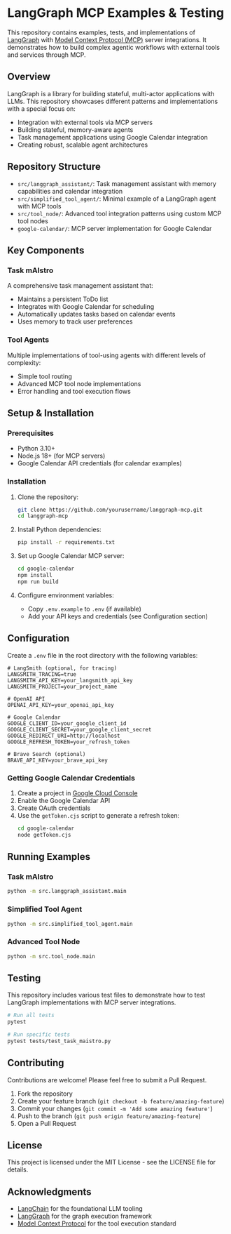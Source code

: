 # LangGraph MCP Examples & Testing

This repository contains examples, tests, and implementations of [LangGraph](https://github.com/langchain-ai/langgraph) with [Model Context Protocol (MCP)](https://github.com/microsoft/modelcontextprotocol) server integrations. It demonstrates how to build complex agentic workflows with external tools and services through MCP.

## Overview

LangGraph is a library for building stateful, multi-actor applications with LLMs. This repository showcases different patterns and implementations with a special focus on:

- Integration with external tools via MCP servers
- Building stateful, memory-aware agents
- Task management applications using Google Calendar integration
- Creating robust, scalable agent architectures

## Repository Structure

- `src/langgraph_assistant/`: Task management assistant with memory capabilities and calendar integration
- `src/simplified_tool_agent/`: Minimal example of a LangGraph agent with MCP tools
- `src/tool_node/`: Advanced tool integration patterns using custom MCP tool nodes
- `google-calendar/`: MCP server implementation for Google Calendar

## Key Components

### Task mAIstro

A comprehensive task management assistant that:
- Maintains a persistent ToDo list
- Integrates with Google Calendar for scheduling
- Automatically updates tasks based on calendar events
- Uses memory to track user preferences

### Tool Agents

Multiple implementations of tool-using agents with different levels of complexity:
- Simple tool routing
- Advanced MCP tool node implementations
- Error handling and tool execution flows

## Setup & Installation

### Prerequisites

- Python 3.10+
- Node.js 18+ (for MCP servers)
- Google Calendar API credentials (for calendar examples)

### Installation

1. Clone the repository:
   ```bash
   git clone https://github.com/yourusername/langgraph-mcp.git
   cd langgraph-mcp
   ```

2. Install Python dependencies:
   ```bash
   pip install -r requirements.txt
   ```

3. Set up Google Calendar MCP server:
   ```bash
   cd google-calendar
   npm install
   npm run build
   ```

4. Configure environment variables:
   - Copy `.env.example` to `.env` (if available)
   - Add your API keys and credentials (see Configuration section)

## Configuration

Create a `.env` file in the root directory with the following variables:

```
# LangSmith (optional, for tracing)
LANGSMITH_TRACING=true
LANGSMITH_API_KEY=your_langsmith_api_key
LANGSMITH_PROJECT=your_project_name

# OpenAI API
OPENAI_API_KEY=your_openai_api_key

# Google Calendar
GOOGLE_CLIENT_ID=your_google_client_id
GOOGLE_CLIENT_SECRET=your_google_client_secret
GOOGLE_REDIRECT_URI=http://localhost
GOOGLE_REFRESH_TOKEN=your_refresh_token

# Brave Search (optional)
BRAVE_API_KEY=your_brave_api_key
```

### Getting Google Calendar Credentials

1. Create a project in [Google Cloud Console](https://console.cloud.google.com/)
2. Enable the Google Calendar API
3. Create OAuth credentials
4. Use the `getToken.cjs` script to generate a refresh token:
   ```bash
   cd google-calendar
   node getToken.cjs
   ```

## Running Examples

### Task mAIstro

```bash
python -m src.langgraph_assistant.main
```

### Simplified Tool Agent

```bash
python -m src.simplified_tool_agent.main
```

### Advanced Tool Node

```bash
python -m src.tool_node.main
```

## Testing

This repository includes various test files to demonstrate how to test LangGraph implementations with MCP server integrations.

```bash
# Run all tests
pytest

# Run specific tests
pytest tests/test_task_maistro.py
```

## Contributing

Contributions are welcome! Please feel free to submit a Pull Request.

1. Fork the repository
2. Create your feature branch (`git checkout -b feature/amazing-feature`)
3. Commit your changes (`git commit -m 'Add some amazing feature'`)
4. Push to the branch (`git push origin feature/amazing-feature`)
5. Open a Pull Request

## License

This project is licensed under the MIT License - see the LICENSE file for details.

## Acknowledgments

- [LangChain](https://github.com/langchain-ai/langchain) for the foundational LLM tooling
- [LangGraph](https://github.com/langchain-ai/langgraph) for the graph execution framework
- [Model Context Protocol](https://github.com/microsoft/modelcontextprotocol) for the tool execution standard
